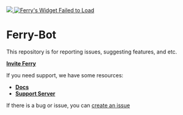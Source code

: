 <a href="https://top.gg/bot/941859797551177809">
  <img src="https://top.gg/api/widget/941859797551177809.svg">
</a> 

<a href="https://discords.com/bots/bots/941859797551177809" >
            <img src="https://discords.com/bots/api/bot/941859797551177809/widget" title="Visit Ferry listed on Discords.com!" alt="Ferry's Widget Failed to Load" /></a>


# Ferry-Bot
This repository is for reporting issues, suggesting features, and etc.

**[Invite Ferry](https://ferry.cf/invite)**

If you need support, we have some resources:
- **[Docs](https://docs.ferry.cf)**
- **[Support Server](https://ferry.cf/support)**

If there is a bug or issue, you can [create an issue](https://github.com/treeot/Ferry-bot/issues/new?assignees=labels=question&title=+Other%3A+)
